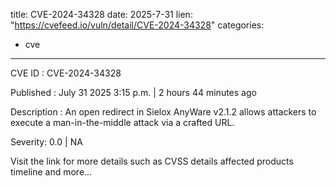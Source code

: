  
title: CVE-2024-34328
date: 2025-7-31
lien: "https://cvefeed.io/vuln/detail/CVE-2024-34328"
categories:
  - cve
---

CVE ID : CVE-2024-34328

Published :  July 31
2025
3:15 p.m. | 2 hours
44 minutes ago

Description : An open redirect in Sielox AnyWare v2.1.2 allows attackers to execute a man-in-the-middle attack via a crafted URL.

Severity: 0.0 | NA

Visit the link for more details
such as CVSS details
affected products
timeline
and more...
